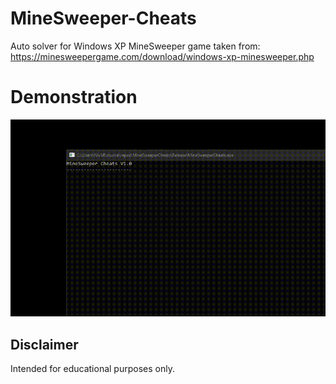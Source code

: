 # MineSweeper-Cheats
Auto solver for Windows XP MineSweeper
game taken from: https://minesweepergame.com/download/windows-xp-minesweeper.php

# Demonstration
![Demo](Pics/mine-demo.gif)

## Disclaimer
Intended for educational purposes only.
